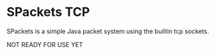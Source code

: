 # SPackets TCP

SPackets is a simple Java packet system using the builtin tcp sockets.

NOT READY FOR USE YET